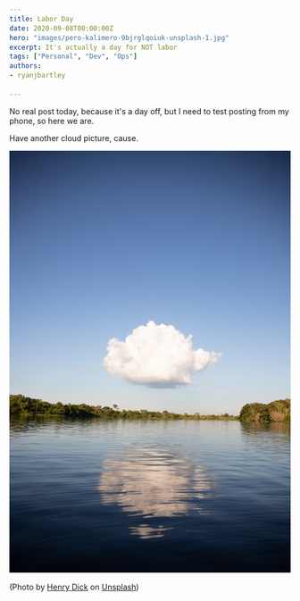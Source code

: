 ```yaml
---
title: Labor Day
date: 2020-09-08T00:00:00Z
hero: "images/pero-kalimero-9bjrglqoiuk-unsplash-1.jpg"
excerpt: It's actually a day for NOT labor
tags: ["Personal", "Dev", "Ops"]
authors:
- ryanjbartley

---
```


No real post today, because it's a day off, but I need to test posting from my phone, so here we are.

Have another cloud picture, cause.

![](images/henry-dick-fjn7zfuvm8w-unsplash.jpg)

(Photo by [Henry Dick](https://unsplash.com/@henry_photo?utm_source=unsplash&utm_medium=referral&utm_content=creditCopyText) on [Unsplash](https://unsplash.com/s/photos/cloud?utm_source=unsplash&utm_medium=referral&utm_content=creditCopyText))